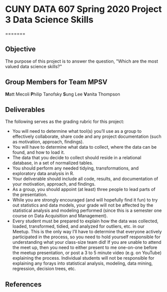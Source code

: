 # CUNY DATA 607 Spring 2020 Project 3 Data Science Skills

=======
## Objective
The purpose of this project is to answer the question, "Which are the most valued data science skills?"


## Group Members for Team MPSV


**M**att Mecoli
**P**hilip Tanofsky
**S**ung Lee
**V**anita Thompson


## Deliverables

The following serves as the grading rubric for this project:
- You will need to determine what tool(s) you’ll use as a group to effectively collaborate, share code and any project documentation (such as motivation, approach, findings).
- You will have to determine what data to collect, where the data can be found, and how to load it.
- The data that you decide to collect should reside in a relational database, in a set of normalized tables.
- You should perform any needed tidying, transformations, and exploratory data analysis in R.
- Your deliverable should include all code, results, and documentation of your motivation, approach, and findings.
- As a group, you should appoint (at least) three people to lead parts of the presentation.
- While you are strongly encouraged (and will hopefully find it fun) to try out statistics and data models, your grade will not be affected by the statistical analysis and modeling performed (since this is a semester one course on Data Acquisition and Management).
- Every student must be prepared to explain how the data was collected, loaded, transformed, tidied, and analyzed for outliers, etc. in our Meetup. This is the only way I’ll have to determine that everyone actively participated in the process, so you need to hold yourself responsible for understanding what your class-size team did! If you are unable to attend the meet up, then you need to either present to me one-on-one before the meetup presentation, or post a 3 to 5 minute video (e.g. on YouTube) explaining the process. Individual students will not be responsible for explaining any forays into statistical analysis, modeling, data mining, regression, decision trees, etc.


## References


